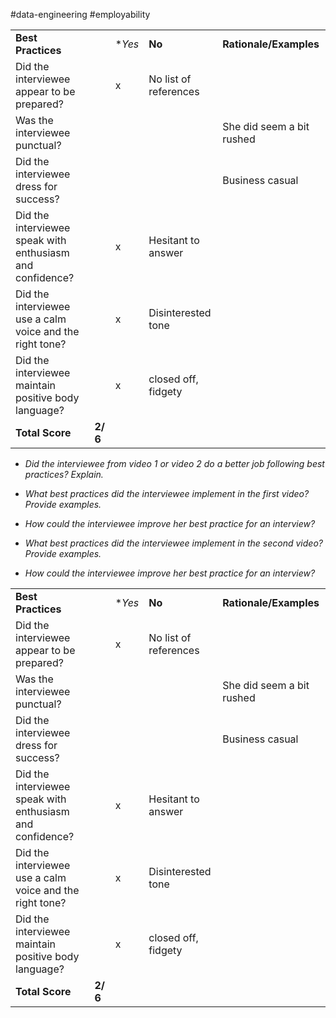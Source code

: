 #data-engineering #employability

|                                                           |          |        |                       |                           |
| --------------------------------------------------------- | -------- | ------ | --------------------- | ------------------------- |
| **Best Practices**                                        |          | **Yes* | **No**                | **Rationale/Examples**    |
| Did the interviewee appear to be prepared?                |          | x      | No list of references |                           |
| Was the interviewee punctual?                             |          |        |                       | She did seem a bit rushed |
| Did the interviewee dress for success?                    |          |        |                       | Business casual           |
| Did the interviewee speak with enthusiasm and confidence? |          | x      | Hesitant to answer    |                           |
| Did the interviewee use a calm voice and the right tone?  |          | x      | Disinterested tone    |                           |
| Did the interviewee maintain positive body language?      |          | x      | closed off, fidgety   |                           |
| **Total Score**                                           | **2/ 6** |        |                       |                           |

- _Did the interviewee from video 1 or video 2 do a better job following best practices? Explain._

- _What best practices did the interviewee implement in the first video? Provide examples._

- _How could the interviewee improve her best practice for an interview?_

- _What best practices did the interviewee implement in the second video? Provide examples._

- _How could the interviewee improve her best practice for an interview?_

|                                                           |          |        |                       |                           |
| --------------------------------------------------------- | -------- | ------ | --------------------- | ------------------------- |
| **Best Practices**                                        |          | **Yes* | **No**                | **Rationale/Examples**    |
| Did the interviewee appear to be prepared?                |          | x      | No list of references |                           |
| Was the interviewee punctual?                             |          |        |                       | She did seem a bit rushed |
| Did the interviewee dress for success?                    |          |        |                       | Business casual           |
| Did the interviewee speak with enthusiasm and confidence? |          | x      | Hesitant to answer    |                           |
| Did the interviewee use a calm voice and the right tone?  |          | x      | Disinterested tone    |                           |
| Did the interviewee maintain positive body language?      |          | x      | closed off, fidgety   |                           |
| **Total Score**                                           | **2/ 6** |        |                       |                           |